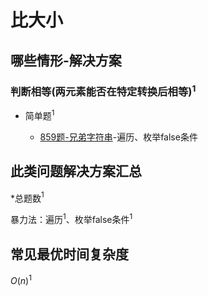 # 比大小

## 哪些情形-解决方案

### 判断相等(两元素能否在特定转换后相等)$^1$

+ 简单题$^1$

  + [859题-兄弟字符串]-遍历、枚举false条件

## 此类问题解决方案汇总

\*总题数$^1$

暴力法：遍历$^1$、枚举false条件$^1$

## 常见最优时间复杂度

$O(n)^1$

<!-- 题目链接 -->
[859题-兄弟字符串]:859-BuddyStrings.md
